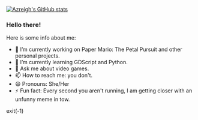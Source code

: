[![Azreigh's GitHub stats](https://github-readme-stats.vercel.app/api?username=Azreigh&theme=github_dark&show_icons=true)](https://github.com/anuraghazra/github-readme-stats)

### Hello there!

Here is some info about me:
- 🔭 I’m currently working on Paper Mario: The Petal Pursuit and other personal projects.
- 🌱 I’m currently learning GDScript and Python.
- 💬 Ask me about video games.
- 📫 How to reach me: you don't.
- 😄 Pronouns: She/Her
- ⚡ Fun fact: Every second you aren't running, I am getting closer with an unfunny meme in tow.

exit(-1)
